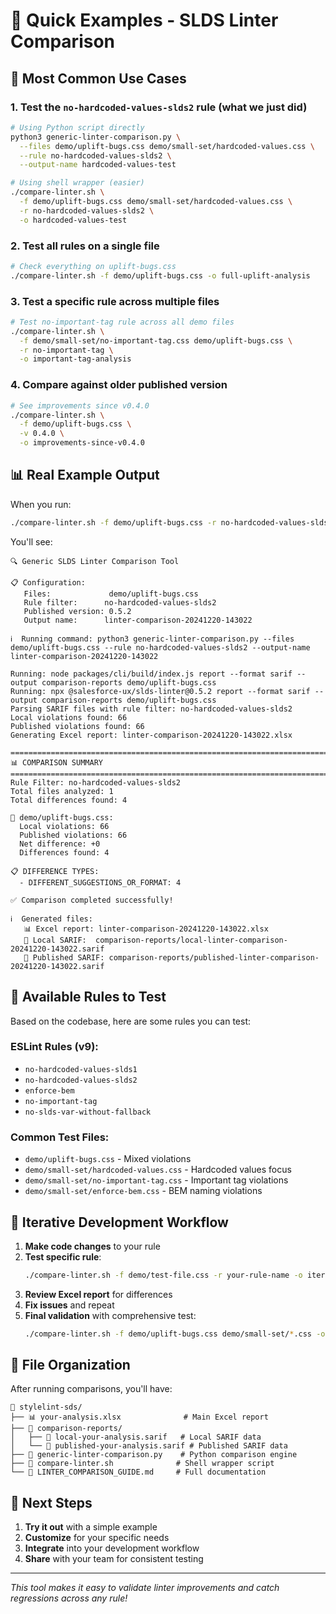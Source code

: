 # 🚀 Quick Examples - SLDS Linter Comparison

## 🎯 Most Common Use Cases

### 1. **Test the `no-hardcoded-values-slds2` rule** (what we just did)
```bash
# Using Python script directly
python3 generic-linter-comparison.py \
  --files demo/uplift-bugs.css demo/small-set/hardcoded-values.css \
  --rule no-hardcoded-values-slds2 \
  --output-name hardcoded-values-test

# Using shell wrapper (easier)
./compare-linter.sh \
  -f demo/uplift-bugs.css demo/small-set/hardcoded-values.css \
  -r no-hardcoded-values-slds2 \
  -o hardcoded-values-test
```

### 2. **Test all rules on a single file**
```bash
# Check everything on uplift-bugs.css
./compare-linter.sh -f demo/uplift-bugs.css -o full-uplift-analysis
```

### 3. **Test a specific rule across multiple files**
```bash
# Test no-important-tag rule across all demo files
./compare-linter.sh \
  -f demo/small-set/no-important-tag.css demo/uplift-bugs.css \
  -r no-important-tag \
  -o important-tag-analysis
```

### 4. **Compare against older published version**
```bash
# See improvements since v0.4.0
./compare-linter.sh \
  -f demo/uplift-bugs.css \
  -v 0.4.0 \
  -o improvements-since-v0.4.0
```

## 📊 Real Example Output

When you run:
```bash
./compare-linter.sh -f demo/uplift-bugs.css -r no-hardcoded-values-slds2
```

You'll see:
```
🔍 Generic SLDS Linter Comparison Tool

📋 Configuration:
   Files:             demo/uplift-bugs.css
   Rule filter:      no-hardcoded-values-slds2
   Published version: 0.5.2
   Output name:      linter-comparison-20241220-143022

ℹ️  Running command: python3 generic-linter-comparison.py --files demo/uplift-bugs.css --rule no-hardcoded-values-slds2 --output-name linter-comparison-20241220-143022

Running: node packages/cli/build/index.js report --format sarif --output comparison-reports demo/uplift-bugs.css
Running: npx @salesforce-ux/slds-linter@0.5.2 report --format sarif --output comparison-reports demo/uplift-bugs.css
Parsing SARIF files with rule filter: no-hardcoded-values-slds2
Local violations found: 66
Published violations found: 66
Generating Excel report: linter-comparison-20241220-143022.xlsx

================================================================================
📊 COMPARISON SUMMARY
================================================================================
Rule Filter: no-hardcoded-values-slds2
Total files analyzed: 1
Total differences found: 4

📄 demo/uplift-bugs.css:
  Local violations: 66
  Published violations: 66
  Net difference: +0
  Differences found: 4

📋 DIFFERENCE TYPES:
  - DIFFERENT_SUGGESTIONS_OR_FORMAT: 4

✅ Comparison completed successfully!

ℹ️  Generated files:
   📊 Excel report: linter-comparison-20241220-143022.xlsx
   📄 Local SARIF:  comparison-reports/local-linter-comparison-20241220-143022.sarif
   📄 Published SARIF: comparison-reports/published-linter-comparison-20241220-143022.sarif
```

## 🎨 Available Rules to Test

Based on the codebase, here are some rules you can test:

### ESLint Rules (v9):
- `no-hardcoded-values-slds1`
- `no-hardcoded-values-slds2`
- `enforce-bem`
- `no-important-tag`
- `no-slds-var-without-fallback`

### Common Test Files:
- `demo/uplift-bugs.css` - Mixed violations
- `demo/small-set/hardcoded-values.css` - Hardcoded values focus
- `demo/small-set/no-important-tag.css` - Important tag violations
- `demo/small-set/enforce-bem.css` - BEM naming violations

## 🔄 Iterative Development Workflow

1. **Make code changes** to your rule
2. **Test specific rule**:
   ```bash
   ./compare-linter.sh -f demo/test-file.css -r your-rule-name -o iteration-1
   ```
3. **Review Excel report** for differences
4. **Fix issues** and repeat
5. **Final validation** with comprehensive test:
   ```bash
   ./compare-linter.sh -f demo/uplift-bugs.css demo/small-set/*.css -o final-validation
   ```

## 💾 File Organization

After running comparisons, you'll have:
```
📁 stylelint-sds/
├── 📊 your-analysis.xlsx              # Main Excel report
├── 📁 comparison-reports/
│   ├── 📄 local-your-analysis.sarif   # Local SARIF data
│   └── 📄 published-your-analysis.sarif # Published SARIF data
├── 🐍 generic-linter-comparison.py    # Python comparison engine
├── 🔧 compare-linter.sh              # Shell wrapper script
└── 📖 LINTER_COMPARISON_GUIDE.md     # Full documentation
```

## 🎯 Next Steps

1. **Try it out** with a simple example
2. **Customize** for your specific needs
3. **Integrate** into your development workflow
4. **Share** with your team for consistent testing

---

*This tool makes it easy to validate linter improvements and catch regressions across any rule!*
